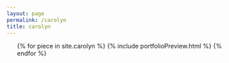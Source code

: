 ```yaml
---
layout: page
permalink: /carolyn
title: carolyn
---
```


<ul class="post-list">
{% for piece in site.carolyn %}
	{% include portfolioPreview.html %}
{% endfor %}
</ul>